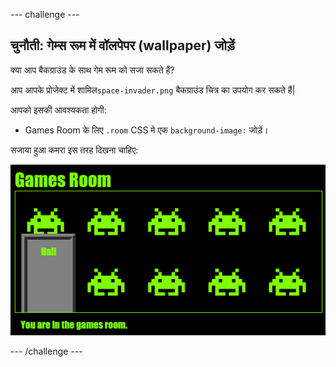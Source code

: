 \--- challenge \---

## चुनौती: गेम्स रूम में वॉलपेपर (wallpaper) जोड़ें

क्या आप बैकग्राउंड के साथ गेम रूम को सजा सकते हैं?

आप आपके प्रोजेक्ट में शामिल`space-invader.png` बैकग्राउंड चित्र का उपयोग कर सकते हैं|

आपको इसकी आवश्यकता होगी:

+ Games Room के लिए `.room` CSS मे एक `background-image:` जोड़ें। 

सजाया हुआ कमरा इस तरह दिखना चाहिए:

![स्क्रीनशॉट](images/rooms-games-finished.png)

\--- /challenge \---